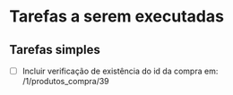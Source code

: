 # Tarefas a serem executadas

## Tarefas simples
- [ ] Incluir verificação de existência do id da compra em: /1/produtos_compra/39
